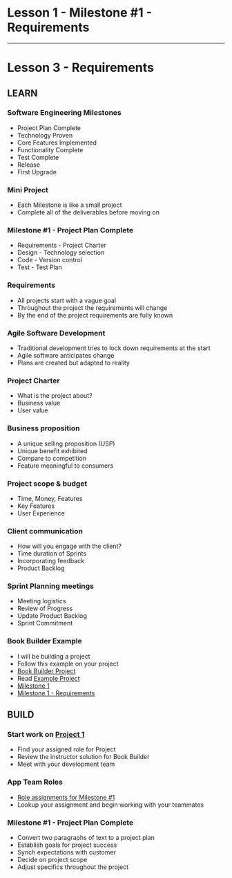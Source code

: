 # Lesson 1 - Milestone #1 - Requirements

---

# Lesson 3 - Requirements

## LEARN

### Software Engineering Milestones
* Project Plan Complete
* Technology Proven
* Core Features Implemented
* Functionality Complete
* Test Complete
* Release
* First Upgrade

### Mini Project
* Each Milestone is like a small project
* Complete all of the deliverables before moving on

### Milestone #1 - Project Plan Complete
* Requirements - Project Charter
* Design - Technology selection
* Code - Version control
* Test - Test Plan

### Requirements
* All projects start with a vague goal
* Throughout the project the requirements will change
* By the end of the project requirements are fully known

### Agile Software Development
* Traditional development tries to lock down requirements at the start
* Agile software anticipates change
* Plans are created but adapted to reality

### Project Charter
* What is the project about?
* Business value
* User value

### Business proposition
* A unique selling proposition (USP)
* Unique benefit exhibited
* Compare to competition
* Feature meaningful to consumers

### Project scope & budget
* Time, Money, Features
* Key Features
* User Experience

### Client communication
* How will you engage with the client?
* Time duration of Sprints
* Incorporating feedback
* Product Backlog

### Sprint Planning meetings
* Meeting logistics
* Review of Progress
* Update Product Backlog
* Sprint Commitment

### Book Builder Example
* I will be building a project
* Follow this example on your project
* [Book Builder Project](https://github.com/Mark-Seaman/Mark-Seaman.github.io/blob/master/BookBuilder/Index.md)
* Read [Example Project](../docs/ExampleProject)
* [Milestone 1](https://github.com/Mark-Seaman/Mark-Seaman.github.io/blob/master/BookBuilder/Milestone-1/Index.md)
* [Milestone 1 - Requirements](https://github.com/Mark-Seaman/Mark-Seaman.github.io/blob/master/BookBuilder/Milestone-1/Requirements.md)


## BUILD

### Start work on [Project 1](../project/01)
* Find your assigned role for Project
* Review the instructor solution for Book Builder
* Meet with your development team

### App Team Roles
* [Role assignments for Milestone #1](../docs/AppTeamRoles)
* Lookup your assignment and begin working with your teammates

### Milestone #1 - Project Plan Complete
* Convert two paragraphs of text to a project plan
* Establish goals for project success
* Synch expectations with customer
* Decide on project scope
* Adjust specifics throughout the project
